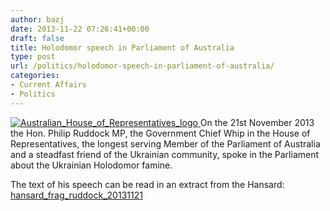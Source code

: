 ```yaml
---
author: bazj
date: 2013-11-22 07:26:41+00:00
draft: false
title: Holodomor speech in Parliament of Australia
type: post
url: /politics/holodomor-speech-in-parliament-of-australia/
categories:
- Current Affairs
- Politics
---
```


[![Australian_House_of_Representatives_logo](http://www.ozeukes.com/wp-content/uploads/2013/11/Australian_House_of_Representatives_logo.jpg)
](http://www.ozeukes.com/wp-content/uploads/2013/11/Australian_House_of_Representatives_logo.jpg)On the 21st November 2013 the Hon. Philip Ruddock MP, the Government Chief Whip in the House of Representatives, the longest serving Member of the Parliament of Australia and a steadfast friend of the Ukrainian community, spoke in the Parliament about the Ukrainian Holodomor famine.

The text of his speech can be read in an extract from the Hansard:  [hansard_frag_ruddock_20131121](http://www.ozeukes.com/wp-content/uploads/2013/11/hansard_frag_ruddock_20131121.pdf)
